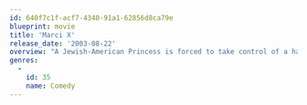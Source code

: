 ```yaml
---
id: 640f7c1f-acf7-4340-91a1-62856d8ca79e
blueprint: movie
title: 'Marci X'
release_date: '2003-08-22'
overview: "A Jewish-American Princess is forced to take control of a hard-core hip-hop record label and tries to rein the one of the label's most controversial rappers."
genres:
  -
    id: 35
    name: Comedy
---
```

